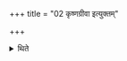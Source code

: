 +++
title = "02 कृष्णग्रीवा इत्युक्तम्"

+++

<details><summary>थिते</summary>

कृष्णग्रीवा इत्युक्तम् २
</details>

